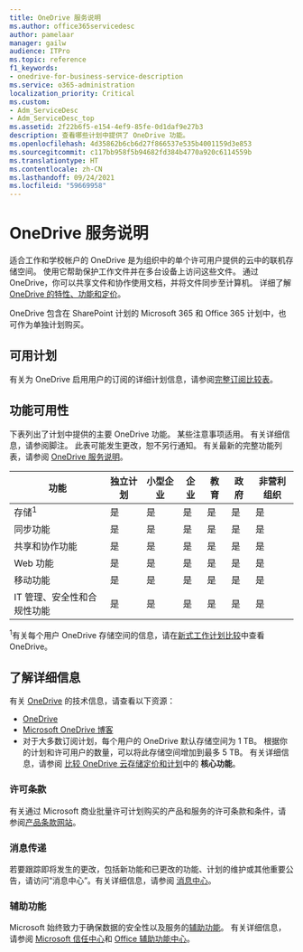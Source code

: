 ```yaml
---
title: OneDrive 服务说明
ms.author: office365servicedesc
author: pamelaar
manager: gailw
audience: ITPro
ms.topic: reference
f1_keywords:
- onedrive-for-business-service-description
ms.service: o365-administration
localization_priority: Critical
ms.custom:
- Adm_ServiceDesc
- Adm_ServiceDesc_top
ms.assetid: 2f22b6f5-e154-4ef9-85fe-0d1daf9e27b3
description: 查看哪些计划中提供了 OneDrive 功能。
ms.openlocfilehash: 4d35862b6cb6d27f866537e535b4001159d3e853
ms.sourcegitcommit: c117bb958f5b94682fd384b4770a920c6114559b
ms.translationtype: HT
ms.contentlocale: zh-CN
ms.lasthandoff: 09/24/2021
ms.locfileid: "59669958"
---
```

# <a name="onedrive-service-description"></a>OneDrive 服务说明

适合工作和学校帐户的 OneDrive 是为组织中的单个许可用户提供的云中的联机存储空间。 使用它帮助保护工作文件并在多台设备上访问这些文件。 通过 OneDrive，你可以共享文件和协作使用文档，并将文件同步至计算机。 详细了解 [OneDrive 的特性、功能和定价](https://www.microsoft.com/microsoft-365/onedrive/onedrive-for-business)。

OneDrive 包含在 SharePoint 计划的 Microsoft 365 和 Office 365 计划中，也可作为单独计划购买。

## <a name="available-plans"></a>可用计划

有关为 OneDrive 启用用户的订阅的详细计划信息，请参阅[完整订阅比较表](https://go.microsoft.com/fwlink/?linkid=2139145)。

## <a name="feature-availability"></a>功能可用性

下表列出了计划中提供的主要 OneDrive 功能。 某些注意事项适用。 有关详细信息，请参阅脚注。 此表可能发生更改，恕不另行通知。 有关最新的完整功能列表，请参阅 [OneDrive 服务说明](/office365/servicedescriptions/onedrive-for-business-service-description)。

| 功能 | 独立计划 | 小型企业 | 企业 | 教育 | 政府 | 非营利组织  |
|---------|-------------------|----------------|------------|-----------|------------|-------------|
| 存储<sup>1</sup> | 是 | 是 | 是 | 是 | 是 | 是 |
| 同步功能 | 是 | 是 | 是 | 是 | 是 | 是 |
| 共享和协作功能 | 是 | 是 | 是 | 是 | 是 | 是 |
| Web 功能 | 是 | 是 | 是 | 是 | 是 | 是 |
| 移动功能 | 是 | 是 | 是 | 是 | 是 | 是 |
| IT 管理、安全性和合规性功能 | 是 | 是 | 是 | 是 | 是 | 是 |

<sup>1</sup>有关每个用户 OneDrive 存储空间的信息，请在[新式工作计划比较](https://go.microsoft.com/fwlink/?linkid=2139145)中查看 OneDrive。

## <a name="learn-more"></a>了解详细信息

有关 [OneDrive](https://www.microsoft.com/microsoft-365/onedrive/onedrive-for-business) 的技术信息，请查看以下资源：

- [OneDrive](/onedrive/onedrive)
- [Microsoft OneDrive 博客](https://techcommunity.microsoft.com/t5/microsoft-onedrive-blog/bg-p/OneDriveBlog)
- 对于大多数订阅计划，每个用户的 OneDrive 默认存储空间为 1 TB。 根据你的计划和许可用户的数量，可以将此存储空间增加到最多 5 TB。 有关详细信息，请参阅 [比较 OneDrive 云存储定价和计划](https://www.microsoft.com/microsoft-365/onedrive/compare-onedrive-plans?activetab=tab:primaryr2)中的 **核心功能**。

### <a name="licensing-terms"></a>许可条款

有关通过 Microsoft 商业批量许可计划购买的产品和服务的许可条款和条件，请参阅[产品条款网站](https://www.microsoft.com/licensing/terms/)。

### <a name="messaging"></a>消息传递

若要跟踪即将发生的更改，包括新功能和已更改的功能、计划的维护或其他重要公告，请访问“消息中心”。有关详细信息，请参阅 [消息中心](/microsoft-365/admin/manage/message-center)。

### <a name="accessibility"></a>辅助功能

Microsoft 始终致力于确保数据的安全性以及服务的[辅助功能](https://www.microsoft.com/trust-center/compliance/accessibility)。 有关详细信息，请参阅 [Microsoft 信任中心](https://www.microsoft.com/trust-center)和 [Office 辅助功能中心](https://support.microsoft.com/office/office-accessibility-center-resources-for-people-with-disabilities-ecab0fcf-d143-4fe8-a2ff-6cd596bddc6d)。

